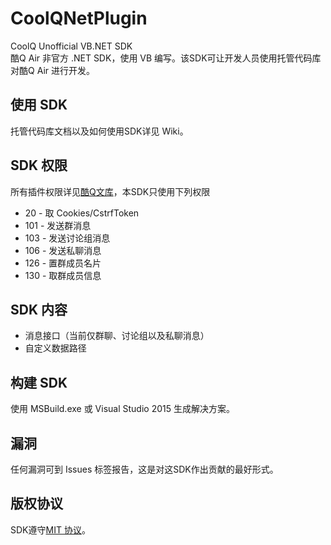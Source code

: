 # CoolQNetPlugin
CoolQ Unofficial VB.NET SDK<br>
酷Q Air 非官方 .NET SDK，使用 VB 编写。该SDK可让开发人员使用托管代码库对酷Q Air 进行开发。
## 使用 SDK
托管代码库文档以及如何使用SDK详见 Wiki。
## SDK 权限
所有插件权限详见[酷Q文库](http://d.cqp.me/Pro/开发/权限信息)，本SDK只使用下列权限
* 20 - 取 Cookies/CstrfToken
* 101 - 发送群消息
* 103 - 发送讨论组消息
* 106 - 发送私聊消息
* 126 - 置群成员名片
* 130 - 取群成员信息
## SDK 内容
* 消息接口（当前仅群聊、讨论组以及私聊消息）
* 自定义数据路径

## 构建 SDK
使用 MSBuild.exe 或 Visual Studio 2015 生成解决方案。

## 漏洞
任何漏洞可到 Issues 标签报告，这是对这SDK作出贡献的最好形式。

## 版权协议
SDK遵守[MIT 协议](LICENSE)。
